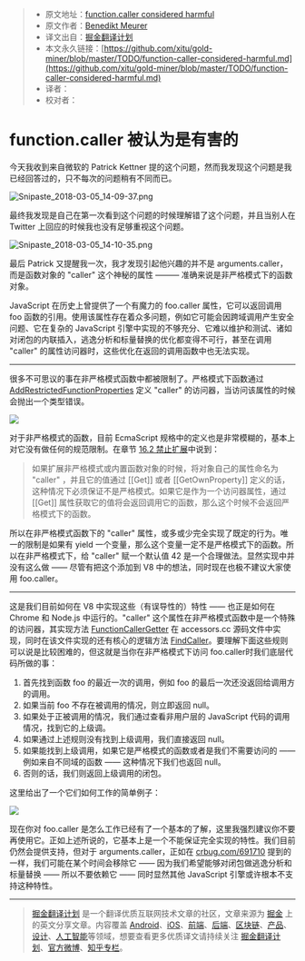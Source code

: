 > * 原文地址：[function.caller considered harmful](https://medium.com/@bmeurer/function-caller-considered-harmful-45f06916c907)
> * 原文作者：[Benedikt Meurer](https://medium.com/@bmeurer?source=post_header_lockup)
> * 译文出自：[掘金翻译计划](https://github.com/xitu/gold-miner)
> * 本文永久链接：[https://github.com/xitu/gold-miner/blob/master/TODO/function-caller-considered-harmful.md](https://github.com/xitu/gold-miner/blob/master/TODO/function-caller-considered-harmful.md)
> * 译者：
> * 校对者：

# function.caller 被认为是有害的

今天我收到来自微软的 Patrick Kettner 提的这个问题，然而我发现这个问题是我已经回答过的，只不每次的问题稍有不同而已。

![Snipaste_2018-03-05_14-09-37.png](https://i.loli.net/2018/03/05/5a9cdf3029af2.png)

最终我发现是自己在第一次看到这个问题的时候理解错了这个问题，并且当别人在 Twitter 上回应的时候我也没有足够重视这个问题。

![Snipaste_2018-03-05_14-10-35.png](https://i.loli.net/2018/03/05/5a9cdf5faff49.png)

最后 Patrick 又提醒我一次，我才发现引起他兴趣的并不是 arguments.caller，而是函数对象的 "caller" 这个神秘的属性 ——— 准确来说是非严格模式下的函数对象。

JavaScript 在历史上曾提供了一个有魔力的 foo.caller 属性，它可以返回调用 foo 函数的引用。使用该属性存在着众多问题，例如它可能会因跨域调用产生安全问题、它在复杂的 JavaScript 引擎中实现的不够充分、它难以维护和测试、诸如对闭包的内联插入，逃逸分析和标量替换的优化都变得不可行，甚至在调用 "caller" 的属性访问器时，这些优化在返回的调用函数中也无法实现。

* * *

很多不可思议的事在非严格模式函数中都被限制了。严格模式下函数通过 [AddRestrictedFunctionProperties](https://tc39.github.io/ecma262/#sec-addrestrictedfunctionproperties) 定义 "caller" 的访问器，当访问该属性的时候会抛出一个类型错误。

![](https://cdn-images-1.medium.com/max/800/1*c_2sPWSdvAKKPq1Lz9BD7A.png)

对于非严格模式的函数，目前 EcmaScript 规格中的定义也是非常模糊的，基本上对它没有做任何的规范限制。在章节 [16.2 禁止扩展](https://tc39.github.io/ecma262/#sec-forbidden-extensions)中说到：

> 如果扩展非严格模式或内置函数对象的时候，将对象自己的属性命名为 "caller" ，并且它的值通过 [[Get]] 或者 [[GetOwnProperty]] 定义的话，这种情况下必须保证不是严格模式。如果它是作为一个访问器属性，通过 [[Get]] 属性获取它的值将会返回调用它的函数，那么这个时候不会返回严格模式下的函数。

所以在非严格模式函数下的 "caller" 属性，或多或少完全实现了既定的行为。唯一的限制是如果有 yield 一个变量，那么这个变量一定不是严格模式下的函数。所以在非严格模式下，给 "caller" 赋一个默认值 42 是一个合理做法。显然实现中并没有这么做 —— 尽管有把这个添加到 V8 中的想法，同时现在也极不建议大家使用 foo.caller。

* * *

这是我们目前如何在 V8 中实现这些（有误导性的）特性 —— 也正是如何在 Chrome 和 Node.js 中运行的。"caller" 这个属性在非严格模式函数中是一个特殊的访问器，其实现方法 [FunctionCallerGetter](https://cs.chromium.org/chromium/src/v8/src/accessors.cc?type=cs&l=1044) 在 accessors.cc 源码文件中实现，同时在该文件实现的还有核心的逻辑方法 [FindCaller](https://cs.chromium.org/chromium/src/v8/src/accessors.cc?type=cs&l=1000)。要理解下面这些规则可以说是比较困难的，但这就是当你在非严格模式下访问 foo.caller时我们底层代码所做的事： 

1.  首先找到函数 foo 的最近一次的调用，例如 foo 的最后一次还没返回给调用方的调用。
2.  如果当前 foo 不存在被调用的情况，则立即返回 null。
3.  如果处于正被调用的情况，我们通过查看非用户层的 JavaScript 代码的调用情况，找到它的上级调。
4.  如果通过上述规则没有找到上级调用，我们直接返回 null。
5.  如果能找到上级调用，如果它是严格模式的函数或者是我们不需要访问的 ——  例如来自不同域的函数 —— 这种情况下我们也返回 null。
6.  否则的话，我们则返回上级调用的闭包。

这里给出了一个它们如何工作的简单例子：

![](https://cdn-images-1.medium.com/max/800/1*ulOC-6Xuiy9FGDKk19ge0A.png)

现在你对 foo.caller 是怎么工作已经有了一个基本的了解，这里我强烈建议你不要再使用它。正如上述所说的，它基本上是一个不能保证完全实现的特性。我们目前仍然会提供支持，但对于 arguments.caller，正如在 [crbug.com/691710](https://bugs.chromium.org/p/chromium/issues/detail?id=691710) 提到的一样，我们可能在某个时间会移除它 —— 因为我们希望能够对闭包做逃逸分析和标量替换 —— 所以不要依赖它 —— 同时显然其他 JavaScript 引擎或许根本不支持这种特性。

---

> [掘金翻译计划](https://github.com/xitu/gold-miner) 是一个翻译优质互联网技术文章的社区，文章来源为 [掘金](https://juejin.im) 上的英文分享文章。内容覆盖 [Android](https://github.com/xitu/gold-miner#android)、[iOS](https://github.com/xitu/gold-miner#ios)、[前端](https://github.com/xitu/gold-miner#前端)、[后端](https://github.com/xitu/gold-miner#后端)、[区块链](https://github.com/xitu/gold-miner#区块链)、[产品](https://github.com/xitu/gold-miner#产品)、[设计](https://github.com/xitu/gold-miner#设计)、[人工智能](https://github.com/xitu/gold-miner#人工智能)等领域，想要查看更多优质译文请持续关注 [掘金翻译计划](https://github.com/xitu/gold-miner)、[官方微博](http://weibo.com/juejinfanyi)、[知乎专栏](https://zhuanlan.zhihu.com/juejinfanyi)。
